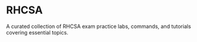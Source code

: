 # RHCSA
A curated collection of RHCSA exam practice labs, commands, and tutorials covering essential topics.
